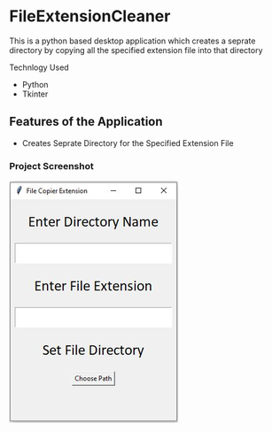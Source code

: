 # FileExtensionCleaner

This is a python based desktop application which creates a seprate directory by copying all the specified extension file into that directory

Technlogy Used
- Python
- Tkinter

## Features of the Application
- Creates Seprate Directory for the Specified Extension File 

### Project Screenshot

<img src="app.JPG" alt="logo" align="center"/>
